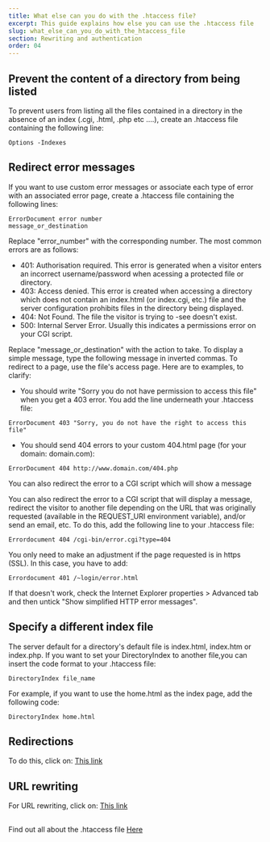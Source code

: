 ```yaml
---
title: What else can you do with the .htaccess file?
excerpt: This guide explains how else you can use the .htaccess file
slug: what_else_can_you_do_with_the_htaccess_file
section: Rewriting and authentication
order: 04
---
```



## Prevent the content of a directory from being listed
To prevent users from listing all the files contained in a directory in the absence of an index (.cgi, .html, .php etc ....), create an .htaccess file containing the following line:


```
Options -Indexes
```




## Redirect error messages
If you want to use custom error messages or associate each type of error with an associated error page, create a .htaccess file containing the following lines: 


```
ErrorDocument error number 
message_or_destination
```


Replace "error_number" with the corresponding number. The most common errors are as follows:


- 401: Authorisation required. This error is generated when a visitor enters an incorrect username/password when acessing a protected file or directory.
- 403: Access denied. This error is created when accessing a directory which does not contain an index.html (or index.cgi, etc.) file and the server configuration prohibits files in the directory being displayed. 
- 404: Not Found. The file the visitor is trying to -see doesn't exist. 
- 500: Internal Server Error. Usually this indicates a permissions error on your CGI script.


Replace "message_or_destination" with the action to take. To display a simple message, type the following message in inverted commas. 
To redirect to a page, use the file's access page. Here are to examples, to clarify:


- You should write "Sorry you do not have permission to access this file" when you get a 403 error. You add the line underneath your .htaccess file:


```
ErrorDocument 403 "Sorry, you do not have the right to access this file"
```


- You should send 404 errors to your custom 404.html page (for your domain: domain.com):


```
ErrorDocument 404 http://www.domain.com/404.php
```



You can also redirect the error to a CGI script which will show a message

You can also redirect the error to a CGI script that will display a message, redirect the visitor to another file depending on the URL that was originally requested (available in the REQUEST_URI environment variable), and/or send an email, etc. To do this, add the following line to your .htaccess file:


```
Errordocument 404 /cgi-bin/error.cgi?type=404
```


You only need to make an adjustment if the page requested is in https (SSL). In this case, you have to add:


```
Errordocument 401 /~login/error.html
```


If that doesn't work, check the Internet Explorer properties > Advanced tab and then untick 
"Show simplified HTTP error messages".


## Specify a different index file
The server default for a directory's default file is index.html, index.htm or index.php. If you want to set your DirectoryIndex to another file,you can insert the code format to your .htaccess file:


```
DirectoryIndex file_name
```


For example, if you want to use the home.html as the index page, add the following code:


```
DirectoryIndex home.html
```




## Redirections
To do this, click on: [This link](https://www.ovh.co.uk/g1339.redirection-nom-de-domaine#redirection_web_via_le_htaccess)


## URL rewriting
For URL rewriting, click on: [This link](https://www.ovh.co.uk/g1971.reecriture_durl_grace_au_mod_rewrite)


## 
Find out all about the .htaccess file [Here](https://www.ovh.co.uk/g1967.mutualise_tout_sur_le_fichier_htaccess)

